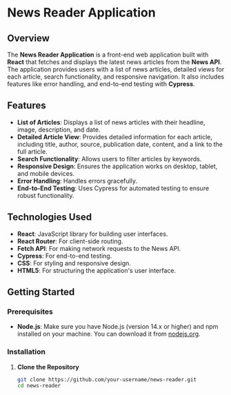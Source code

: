 # News Reader Application

## Overview

The **News Reader Application** is a front-end web application built with **React** that fetches and displays the latest news articles from the **News API**. The application provides users with a list of news articles, detailed views for each article, search functionality, and responsive navigation. It also includes features like error handling, and end-to-end testing with **Cypress**.

## Features

- **List of Articles**: Displays a list of news articles with their headline, image, description, and date.
- **Detailed Article View**: Provides detailed information for each article, including title, author, source, publication date, content, and a link to the full article.
- **Search Functionality**: Allows users to filter articles by keywords.
- **Responsive Design**: Ensures the application works on desktop, tablet, and mobile devices.
- **Error Handling**: Handles errors gracefully.
- **End-to-End Testing**: Uses Cypress for automated testing to ensure robust functionality.

## Technologies Used

- **React**: JavaScript library for building user interfaces.
- **React Router**: For client-side routing.
- **Fetch API**: For making network requests to the News API.
- **Cypress**: For end-to-end testing.
- **CSS**: For styling and responsive design.
- **HTML5**: For structuring the application's user interface.

## Getting Started

### Prerequisites

- **Node.js**: Make sure you have Node.js (version 14.x or higher) and npm installed on your machine. You can download it from [nodejs.org](https://nodejs.org/).

### Installation

1. **Clone the Repository**

   ```bash
   git clone https://github.com/your-username/news-reader.git
   cd news-reader
